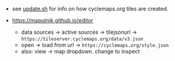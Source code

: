 
* see [update.sh](update.sh) for info on how cyclemaps.org tiles are created.

* https://maputnik.github.io/editor
  * data sources -> active sources -> tilejsonurl -> `https://tileserver.cyclemaps.org/data/v3.json`
  * open -> load from url -> `https://cyclemaps.org/style.json`
  * also:  view -> map dropdown.  change to inspect

